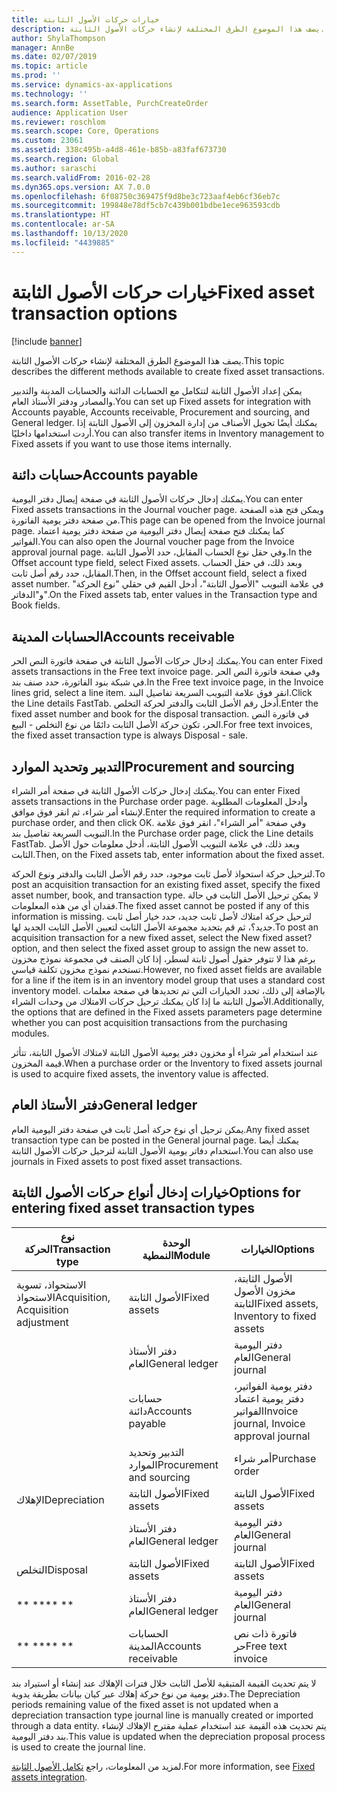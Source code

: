 ```yaml
---
title: خيارات حركات الأصول الثابتة
description: يصف هذا الموضوع الطرق المختلفة لإنشاء حركات الأصول الثابتة.
author: ShylaThompson
manager: AnnBe
ms.date: 02/07/2019
ms.topic: article
ms.prod: ''
ms.service: dynamics-ax-applications
ms.technology: ''
ms.search.form: AssetTable, PurchCreateOrder
audience: Application User
ms.reviewer: roschlom
ms.search.scope: Core, Operations
ms.custom: 23061
ms.assetid: 338c495b-a4d8-461e-b85b-a83faf673730
ms.search.region: Global
ms.author: saraschi
ms.search.validFrom: 2016-02-28
ms.dyn365.ops.version: AX 7.0.0
ms.openlocfilehash: 6f08750c369475f9d8be3c723aaf4eb6cf36eb7c
ms.sourcegitcommit: 199848e78df5cb7c439b001bdbe1ece963593cdb
ms.translationtype: HT
ms.contentlocale: ar-SA
ms.lasthandoff: 10/13/2020
ms.locfileid: "4439885"
---
```

# <a name="fixed-asset-transaction-options"></a><span data-ttu-id="41436-103">خيارات حركات الأصول الثابتة</span><span class="sxs-lookup"><span data-stu-id="41436-103">Fixed asset transaction options</span></span>

[!include [banner](../includes/banner.md)]

<span data-ttu-id="41436-104">يصف هذا الموضوع الطرق المختلفة لإنشاء حركات الأصول الثابتة.</span><span class="sxs-lookup"><span data-stu-id="41436-104">This topic describes the different methods available to create fixed asset transactions.</span></span>

<span data-ttu-id="41436-105">يمكن إعداد الأصول الثابتة لتتكامل مع الحسابات الدائنة والحسابات المدينة والتدبير والمصادر ودفتر الأستاذ العام.</span><span class="sxs-lookup"><span data-stu-id="41436-105">You can set up Fixed assets for integration with Accounts payable, Accounts receivable, Procurement and sourcing, and General ledger.</span></span> <span data-ttu-id="41436-106">يمكنك أيضًا تحويل الأصناف من إدارة المخزون إلى الأصول الثابتة إذا أردت استخدامها داخليًا.</span><span class="sxs-lookup"><span data-stu-id="41436-106">You can also transfer items in Inventory management to Fixed assets if you want to use those items internally.</span></span>

## <a name="accounts-payable"></a><span data-ttu-id="41436-107">حسابات دائنة</span><span class="sxs-lookup"><span data-stu-id="41436-107">Accounts payable</span></span>
<span data-ttu-id="41436-108">يمكنك إدخال حركات الأصول الثابتة في صفحة إيصال دفتر اليومية.</span><span class="sxs-lookup"><span data-stu-id="41436-108">You can enter Fixed assets transactions in the Journal voucher page.</span></span> <span data-ttu-id="41436-109">ويمكن فتح هذه الصفحة من صفحة دفتر يومية الفاتورة.</span><span class="sxs-lookup"><span data-stu-id="41436-109">This page can be opened from the Invoice journal page.</span></span> <span data-ttu-id="41436-110">كما يمكنك فتح صفحة إيصال دفتر اليومية من صفحة دفتر يومية اعتماد الفواتير.</span><span class="sxs-lookup"><span data-stu-id="41436-110">You can also open the Journal voucher page from the Invoice approval journal page.</span></span> <span data-ttu-id="41436-111">وفي حقل نوع الحساب المقابل، حدد الأصول الثابتة.</span><span class="sxs-lookup"><span data-stu-id="41436-111">In the Offset account type field, select Fixed assets.</span></span> <span data-ttu-id="41436-112">وبعد ذلك، في حقل الحساب المقابل، حدد رقم أصل ثابت.</span><span class="sxs-lookup"><span data-stu-id="41436-112">Then, in the Offset account field, select a fixed asset number.</span></span> <span data-ttu-id="41436-113">في علامة التبويب "الأصول الثابتة"، أدخل القيم في حقلي "نوع الحركة" و"الدفاتر".</span><span class="sxs-lookup"><span data-stu-id="41436-113">On the Fixed assets tab, enter values in the Transaction type and Book fields.</span></span>

## <a name="accounts-receivable"></a><span data-ttu-id="41436-114">الحسابات المدينة</span><span class="sxs-lookup"><span data-stu-id="41436-114">Accounts receivable</span></span>
<span data-ttu-id="41436-115">يمكنك إدخال حركات الأصول الثابتة في صفحة فاتورة النص الحر.</span><span class="sxs-lookup"><span data-stu-id="41436-115">You can enter Fixed assets transactions in the Free text invoice page.</span></span>  <span data-ttu-id="41436-116">وفي صفحة فاتورة النص الحر في شبكة بنود الفاتورة، حدد صنف بند.‬</span><span class="sxs-lookup"><span data-stu-id="41436-116">In the Free text invoice page, in the Invoice lines grid, select a line item.</span></span> <span data-ttu-id="41436-117">انقر فوق علامة التبويب السريعة تفاصيل البند.</span><span class="sxs-lookup"><span data-stu-id="41436-117">Click the Line details FastTab.</span></span> <span data-ttu-id="41436-118">أدخل رقم الأصل الثابت والدفتر لحركة التخلص.</span><span class="sxs-lookup"><span data-stu-id="41436-118">Enter the fixed asset number and book for the disposal transaction.</span></span> <span data-ttu-id="41436-119">في فاتورة النص الحر، تكون حركة الأصل الثابت دائمًا من نوع ‏‫التخلص - البيع‬.</span><span class="sxs-lookup"><span data-stu-id="41436-119">For free text invoices, the fixed asset transaction type is always Disposal - sale.</span></span>

## <a name="procurement-and-sourcing"></a><span data-ttu-id="41436-120">التدبير وتحديد الموارد</span><span class="sxs-lookup"><span data-stu-id="41436-120">Procurement and sourcing</span></span>
<span data-ttu-id="41436-121">يمكنك إدخال حركات الأصول الثابتة في صفحة أمر الشراء.</span><span class="sxs-lookup"><span data-stu-id="41436-121">You can enter Fixed assets transactions in the Purchase order page.</span></span> <span data-ttu-id="41436-122">وأدخل المعلومات المطلوبة لإنشاء أمر شراء، ثم انقر فوق موافق.</span><span class="sxs-lookup"><span data-stu-id="41436-122">Enter the required information to create a purchase order, and then click OK.</span></span> <span data-ttu-id="41436-123">وفي صفحة "أمر الشراء"، انقر فوق علامة التبويب السريعة تفاصيل بند.</span><span class="sxs-lookup"><span data-stu-id="41436-123">In the Purchase order page, click the Line details FastTab.</span></span> <span data-ttu-id="41436-124">وبعد ذلك، في علامة التبويب الأصول الثابتة، أدخل معلومات حول الأصل الثابت.</span><span class="sxs-lookup"><span data-stu-id="41436-124">Then, on the Fixed assets tab, enter information about the fixed asset.</span></span> 

<span data-ttu-id="41436-125">لترحيل حركة استحواذ لأصل ثابت موجود، حدد رقم الأصل الثابت والدفتر ونوع الحركة.</span><span class="sxs-lookup"><span data-stu-id="41436-125">To post an acquisition transaction for an existing fixed asset, specify the fixed asset number, book, and transaction type.</span></span> <span data-ttu-id="41436-126">لا يمكن ترحيل الأصل الثابت في حالة فقدان أي من هذه المعلومات.</span><span class="sxs-lookup"><span data-stu-id="41436-126">The fixed asset cannot be posted if any of this information is missing.</span></span> <span data-ttu-id="41436-127">لترحيل حركة امتلاك لأصل ثابت جديد، حدد خيار أصل ثابت جديد؟، ثم قم بتحديد مجموعة الأصل الثابت لتعيين الأصل الثابت الجديد لها.</span><span class="sxs-lookup"><span data-stu-id="41436-127">To post an acquisition transaction for a new fixed asset, select the New fixed asset? option, and then select the fixed asset group to assign the new asset to.</span></span> <span data-ttu-id="41436-128">برغم هذا لا تتوفر حقول أصول ثابتة لسطر، إذا كان الصنف في مجموعة نموذج مخزون تستخدم نموذج مخزون تكلفة قياسي.</span><span class="sxs-lookup"><span data-stu-id="41436-128">However, no fixed asset fields are available for a line if the item is in an inventory model group that uses a standard cost inventory model.</span></span> <span data-ttu-id="41436-129">بالإضافة إلى ذلك، تحدد الخيارات التي تم تحديدها في صفحة معلمات الأصول الثابتة ما إذا كان يمكنك ترحيل حركات الامتلاك من وحدات الشراء.</span><span class="sxs-lookup"><span data-stu-id="41436-129">Additionally, the options that are defined in the Fixed assets parameters page determine whether you can post acquisition transactions from the purchasing modules.</span></span> 

<span data-ttu-id="41436-130">عند استخدام أمر شراء أو مخزون دفتر يومية الأصول الثابتة لامتلاك الأصول الثابتة، تتأثر قيمة المخزون.</span><span class="sxs-lookup"><span data-stu-id="41436-130">When a purchase order or the Inventory to fixed assets journal is used to acquire fixed assets, the inventory value is affected.</span></span>

## <a name="general-ledger"></a><span data-ttu-id="41436-131">دفتر الأستاذ العام</span><span class="sxs-lookup"><span data-stu-id="41436-131">General ledger</span></span>
<span data-ttu-id="41436-132">يمكن ترحيل أي نوع حركة أصل ثابت في صفحة دفتر اليومية العام.</span><span class="sxs-lookup"><span data-stu-id="41436-132">Any fixed asset transaction type can be posted in the General journal page.</span></span> <span data-ttu-id="41436-133">يمكنك أيضا استخدام دفاتر يومية الأصول الثابتة لترحيل حركات الأصول الثابتة.</span><span class="sxs-lookup"><span data-stu-id="41436-133">You can also use journals in Fixed assets to post fixed asset transactions.</span></span>

## <a name="options-for-entering-fixed-asset-transaction-types"></a><span data-ttu-id="41436-134">خيارات إدخال أنواع حركات الأصول الثابتة</span><span class="sxs-lookup"><span data-stu-id="41436-134">Options for entering fixed asset transaction types</span></span>


| <span data-ttu-id="41436-135">نوع الحركة</span><span class="sxs-lookup"><span data-stu-id="41436-135">Transaction type</span></span>                    | <span data-ttu-id="41436-136">الوحدة النمطية</span><span class="sxs-lookup"><span data-stu-id="41436-136">Module</span></span>                   | <span data-ttu-id="41436-137">الخيارات</span><span class="sxs-lookup"><span data-stu-id="41436-137">Options</span></span>                                   |
|-------------------------------------|--------------------------|-------------------------------------------|
| <span data-ttu-id="41436-138">الاستحواذ، تسوية الاستحواذ‬</span><span class="sxs-lookup"><span data-stu-id="41436-138">Acquisition, Acquisition adjustment</span></span> | <span data-ttu-id="41436-139">الأصول الثابتة</span><span class="sxs-lookup"><span data-stu-id="41436-139">Fixed assets</span></span>             | <span data-ttu-id="41436-140">الأصول الثابتة، مخزون الأصول الثابتة</span><span class="sxs-lookup"><span data-stu-id="41436-140">Fixed assets, Inventory to fixed assets</span></span>   |
|                                     | <span data-ttu-id="41436-141">دفتر الأستاذ العام</span><span class="sxs-lookup"><span data-stu-id="41436-141">General ledger</span></span>           | <span data-ttu-id="41436-142">دفتر اليومية العام</span><span class="sxs-lookup"><span data-stu-id="41436-142">General journal</span></span>                           |
|                                     | <span data-ttu-id="41436-143">حسابات دائنة</span><span class="sxs-lookup"><span data-stu-id="41436-143">Accounts payable</span></span>         | <span data-ttu-id="41436-144">دفتر يومية الفواتير، دفتر يومية اعتماد الفواتير</span><span class="sxs-lookup"><span data-stu-id="41436-144">Invoice journal, Invoice approval journal</span></span> |
|                                     | <span data-ttu-id="41436-145">التدبير وتحديد الموارد</span><span class="sxs-lookup"><span data-stu-id="41436-145">Procurement and sourcing</span></span> | <span data-ttu-id="41436-146">أمر شراء</span><span class="sxs-lookup"><span data-stu-id="41436-146">Purchase order</span></span>                            |
| <span data-ttu-id="41436-147">الإهلاك</span><span class="sxs-lookup"><span data-stu-id="41436-147">Depreciation</span></span>                        | <span data-ttu-id="41436-148">الأصول الثابتة</span><span class="sxs-lookup"><span data-stu-id="41436-148">Fixed assets</span></span>             | <span data-ttu-id="41436-149">الأصول الثابتة</span><span class="sxs-lookup"><span data-stu-id="41436-149">Fixed assets</span></span>                              |
|                                     | <span data-ttu-id="41436-150">دفتر الأستاذ العام</span><span class="sxs-lookup"><span data-stu-id="41436-150">General ledger</span></span>           | <span data-ttu-id="41436-151">دفتر اليومية العام</span><span class="sxs-lookup"><span data-stu-id="41436-151">General journal</span></span>                           |
| <span data-ttu-id="41436-152">التخلص</span><span class="sxs-lookup"><span data-stu-id="41436-152">Disposal</span></span>                            | <span data-ttu-id="41436-153">الأصول الثابتة</span><span class="sxs-lookup"><span data-stu-id="41436-153">Fixed assets</span></span>             | <span data-ttu-id="41436-154">الأصول الثابتة</span><span class="sxs-lookup"><span data-stu-id="41436-154">Fixed assets</span></span>                              |
| <span data-ttu-id="41436-155">\*\* \*\*</span><span class="sxs-lookup"><span data-stu-id="41436-155">\*\* \*\*</span></span>                               | <span data-ttu-id="41436-156">دفتر الأستاذ العام</span><span class="sxs-lookup"><span data-stu-id="41436-156">General ledger</span></span>           | <span data-ttu-id="41436-157">دفتر اليومية العام</span><span class="sxs-lookup"><span data-stu-id="41436-157">General journal</span></span>                           |
| <span data-ttu-id="41436-158">\*\* \*\*</span><span class="sxs-lookup"><span data-stu-id="41436-158">\*\* \*\*</span></span>                               | <span data-ttu-id="41436-159">الحسابات المدينة</span><span class="sxs-lookup"><span data-stu-id="41436-159">Accounts receivable</span></span>      | <span data-ttu-id="41436-160">فاتورة ذات نص حر</span><span class="sxs-lookup"><span data-stu-id="41436-160">Free text invoice</span></span>                         |


<span data-ttu-id="41436-161">لا يتم تحديث القيمة المتبقية للأصل الثابت خلال فترات الإهلاك عند إنشاء أو استيراد بند دفتر يومية من نوع حركة إهلاك عبر كيان بيانات بطريقة يدوية.</span><span class="sxs-lookup"><span data-stu-id="41436-161">The Depreciation periods remaining value of the fixed asset is not updated when a depreciation transaction type journal line is manually created or imported through a data entity.</span></span> <span data-ttu-id="41436-162">يتم تحديث هذه القيمة عند استخدام عملية مقترح الإهلاك لإنشاء بند دفتر اليومية.</span><span class="sxs-lookup"><span data-stu-id="41436-162">This value is updated when the depreciation proposal process is used to create the journal line.</span></span>

<span data-ttu-id="41436-163">لمزيد من المعلومات، راجع [تكامل الأصول الثابتة](fixed-asset-integration.md).</span><span class="sxs-lookup"><span data-stu-id="41436-163">For more information, see [Fixed assets integration](fixed-asset-integration.md).</span></span>
